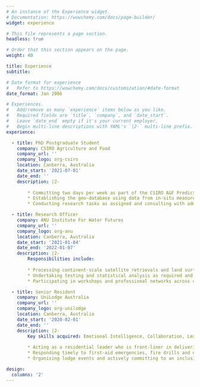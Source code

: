 ```yaml
---
# An instance of the Experience widget.
# Documentation: https://wowchemy.com/docs/page-builder/
widget: experience

# This file represents a page section.
headless: true

# Order that this section appears on the page.
weight: 40

title: Experience
subtitle:

# Date format for experience
#   Refer to https://wowchemy.com/docs/customization/#date-format
date_format: Jan 2006

# Experiences.
#   Add/remove as many `experience` items below as you like.
#   Required fields are `title`, `company`, and `date_start`.
#   Leave `date_end` empty if it's your current employer.
#   Begin multi-line descriptions with YAML's `|2-` multi-line prefix.
experience:

  - title: PhD Postgraduate Student
    company: CSIRO Agriculture and Food
    company_url: ''
    company_logo: org-csiro
    location: Canberra, Australia
    date_start: '2021-07-01'
    date_end: ''
    description: |2-
        
        * Committing two days per week as part of the CSIRO A&F Prediction team to work on industry-aligned projects that address interdisciplinary challenges in agricultural innovation and soil science using statistical approaches and high-performance computing resources.
        * Establishing the geo-database using data from in-situ measurement, drone, satellite, and proximal observations, as well as the Soil and Landscape Grids of Australia, to enable spatiotemporal modelling of soil water dynamics for key growing regions in Australia.
        * Conducting research tasks as assigned and consulting with administrative and supervisory staff to gather ideas for improvements.

  - title: Research Officer
    company: ANU Institute For Water Futures
    company_url: ''
    company_logo: org-anu
    location: Canberra, Australia
    date_start: '2021-01-04'
    date_end: '2022-01-07'
    description: |2-
        Responsibilities include:
        
        * Processing continent-scale satellite retrievals and land surface observations acquired from Geoscience Australia, NASA and CSIRO. Demonstrating expert-level spatial analysis skills using R and Python. Proficient with essential Linux commands and utilising programming modules from the Gadi supercomputer to complete research tasks.
        * Undertaking testing and statistical analysis as required and preparing and disseminating relevant analysis reports to internal and external stakeholders, including external funding agencies.
        * Participating in workshops and professional networks across campus to develop a broad base of industry knowledge, and providing input to improve the area’s research practices and processes.

  - title: Senior Resident
    company: UniLodge Australia
    company_url: ''
    company_logo: org-unilodge
    location: Canberra, Australia
    date_start: '2020-02-01'
    date_end: ''
    description: |2-
        Key skills acquired: Emotional Intelligence, Collaboration, Leadership, Self Care, Time Management.
        
        * Acting as a residential leader who is front-liner in delivering pastoral care to university students on campus.
        * Responding timely to first-aid emergencies, fire drills and evacuations; Responsible for immediate referral to the relevant emergency body.
        * Organising lodge events and actively committing to an inclusive community; Providing mental health advice and personal assistance to residents on the assigned floor through regular catch-ups.

design:
  columns: '2'
---
```

